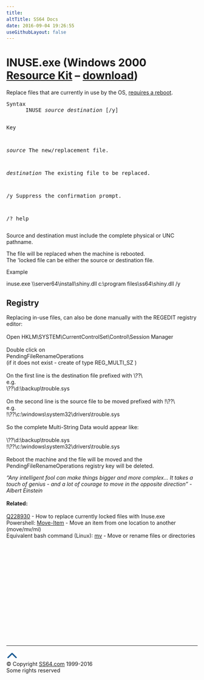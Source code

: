 ```yaml
---
title:
altTitle: SS64 Docs
date: 2016-09-04 19:26:55
useGithubLayout: false
---
```

<!-- #BeginLibraryItem "/Library/head_nt.lbi" --><!-- #EndLibraryItem --><h1>INUSE.exe (Windows 2000 <a href="../links/windows.html">Resource Kit</a> – <a href="http://download.microsoft.com/download/win2000platform/inuse/1.0/NT5/EN-US/inuse.exe">download</a>)</h1> 
<p>Replace files that are currently in use by the OS, <u>requires a reboot</u>.
</p><pre>Syntax
      INUSE <i>source destination</i> [/y]

Key

  <i>source</i>         The new/replacement file.

  <i>destination</i>    The existing file to be replaced.

  /y             Suppress the confirmation prompt.

  /?             help</pre>
<p>  Source and destination must include the complete physical or UNC pathname.</p>
<p>The file will be replaced when the machine is rebooted.<br>
The 'locked file can be either the source or destination file.</p>
<p>Example</p>
<p class="code">inuse.exe \\server64\install\shiny.dll c:\program files\ss64\shiny.dll /y</p>
<h2>Registry</h2>
<p>Replacing in-use files, can also be done manually with the REGEDIT registry editor:<br>
<br>
Open <span class="code">HKLM\SYSTEM\CurrentControlSet\Control\Session Manager</span><br>
<br>
Double click on <br>
PendingFileRenameOperations <br>
(if it does not exist - create of type REG_MULTI_SZ  ) <br>
<br>
On the first line is the destination file prefixed with<span class="code"> \??\ </span><br>
e.g. <br>
<span class="code">\??\d:\backup\trouble.sys </span><br>
<br>
On the second line is the source file to be moved prefixed with <span class="code">!\??\</span><br>
e.g. <br>
<span class="code">!\??\c:\windows\system32\drivers\trouble.sys </span><br>
<br>
So the complete Multi-String Data would appear like:<br>
<br>
<span class="code">\??\d:\backup\trouble.sys <br>
!\??\c:\windows\system32\drivers\trouble.sys</span><br>
<br>
Reboot the machine and the file will be moved and the <span class="code">PendingFileRenameOperations</span> registry key will be deleted.</p>
<p><i class="quote">“Any intelligent fool can make things bigger and more complex... It takes a touch of genius - and a lot of courage to move in the opposite direction” - Albert Einstein </i><br>
<br>
<b>Related:</b><br>
<br>
<a href="https://support.microsoft.com/kb/228930">Q228930</a> - How to replace currently locked files with Inuse.exe<br>
Powershell: <a href="../ps/move-item.html">Move-Item</a> - Move an item from one location to another (move/mv/mi) <br>
Equivalent bash command (Linux): <a href="../bash/mv.html">mv</a> - Move or rename files or directories</p><!-- #BeginLibraryItem "/Library/foot_nt.lbi" --><p>
<!-- windows300 -->
<ins class="adsbygoogle" style="display:inline-block;width:300px;height:250px" data-ad-client="ca-pub-6140977852749469" data-ad-slot="7649547908"></ins>
<script>
(adsbygoogle = window.adsbygoogle || []).push({});
</script></p>
<hr>
<div id="bl" class="footer"><a href="inuse.html#"><img src="../images/top.png" width="30" height="22" alt="Back to the Top"></a></div>
<div id="br" class="footer, tagline">© Copyright <a href="http://ss64.com/">SS64.com</a> 1999-2016<br>
Some rights reserved</div><!-- #EndLibraryItem -->

